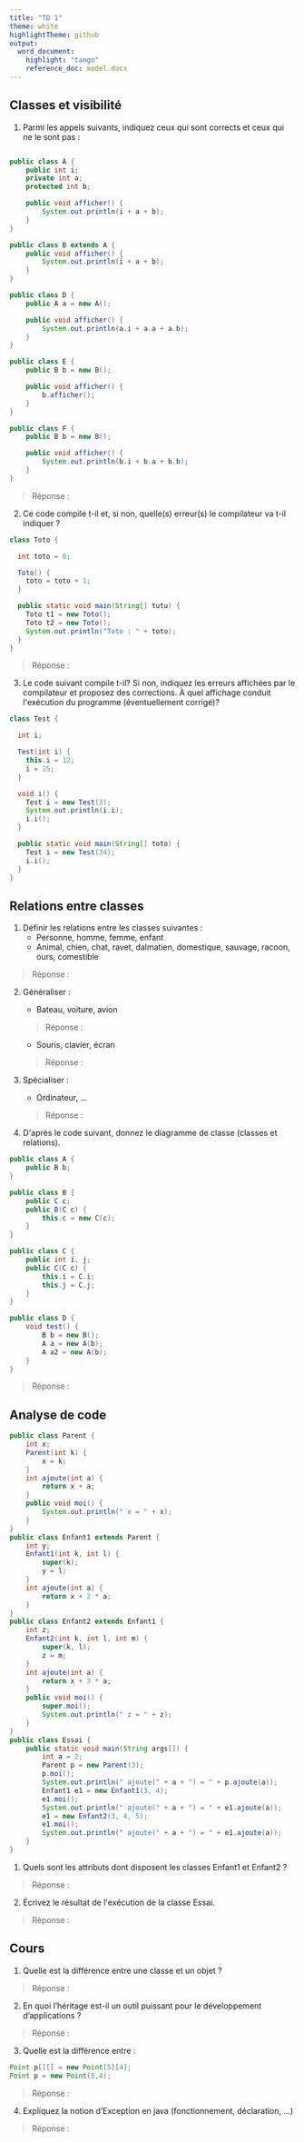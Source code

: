 ```yaml
---
title: "TD 1"
theme: white
highlightTheme: github
output:
  word_document:
    highlight: "tango"
    reference_doc: model.docx
---
```


## Classes et visibilité


1. Parmi les appels suivants, indiquez ceux qui sont corrects et ceux qui ne le sont pas :

```java

public class A {
    public int i;
    private int a;
    protected int b;

    public void afficher() {
        System.out.println(i + a + b);
    }
}

public class B extends A {
    public void afficher() {
        System.out.println(i + a + b);
    }
}

public class D {
    public A a = new A();

    public void afficher() {
        System.out.println(a.i + a.a + a.b);
    }
}

public class E {
    public B b = new B();

    public void afficher() {
        b.afficher();
    }
}

public class F {
    public B b = new B();

    public void afficher() {
        System.out.println(b.i + b.a + b.b);
    }
}

```
> Réponse :

2. Ce code compile t-il et, si non, quelle(s) erreur(s) le compilateur va t-il indiquer ?
```java
class Toto {

  int toto = 0;

  Toto() {
    toto = toto + 1;
  }

  public static void main(String[] tutu) {
    Toto t1 = new Toto();
    Toto t2 = new Toto();
    System.out.println("Toto : " + toto);
  }
}

```
> Réponse :

3. Le code suivant compile t-il? Si non, indiquez les erreurs affichées par le compilateur et
proposez des corrections. À quel affichage conduit l'exécution du programme (éventuellement
corrigé)?

```java
class Test {

  int i;

  Test(int i) {
    this.i = 12;
    i = 15;
  }

  void i() {
    Test i = new Test(3);
    System.out.println(i.i);
    i.i();
  }

  public static void main(String[] toto) {
    Test i = new Test(34);
    i.i();
  }
}

```

## Relations entre classes

1. Définir les relations entre les classes suivantes :
   - Personne, homme, femme, enfant
   - Animal, chien, chat, ravet, dalmatien, domestique, sauvage, racoon, ours, comestible
> Réponse :

2. Généraliser :
   - Bateau, voiture, avion
   > Réponse :
   - Souris, clavier, écran
   > Réponse :

3. Spécialiser :
   - Ordinateur, …
   > Réponse :

4. D'après le code suivant, donnez le diagramme de classe (classes et relations).

```java
public class A {
    public B b;
}

public class B {
    public C c;
    public B(C c) {
        this.c = new C(c);
    }
}

public class C {
    public int i, j;
    public C(C c) {
        this.i = C.i;
        this.j = C.j;
    }
}

public class D {
    void test() {
        B b = new B();
        A a = new A(b);
        A a2 = new A(b);
    }
}
```
> Réponse :

## Analyse de code

```java
public class Parent {
    int x;
    Parent(int k) {
        x = k;
    }
    int ajoute(int a) {
        return x + a;
    }
    public void moi() {
        System.out.println(" x = " + x);
    }
}
public class Enfant1 extends Parent {
    int y;
    Enfant1(int k, int l) {
        super(k);
        y = l;
    }
    int ajoute(int a) {
        return x + 2 * a;
    }
}
public class Enfant2 extends Enfant1 {
    int z;
    Enfant2(int k, int l, int m) {
        super(k, l);
        z = m;
    }
    int ajoute(int a) {
        return x + 3 * a;
    }
    public void moi() {
        super.moi();
        System.out.println(" z = " + z);
    }
}
public class Essai {
    public static void main(String args[]) {
        int a = 2;
        Parent p = new Parent(3);
        p.moi();
        System.out.println(" ajoute(" + a + ") = " + p.ajoute(a));
        Enfant1 e1 = new Enfant1(3, 4);
        e1.moi();
        System.out.println(" ajoute(" + a + ") = " + e1.ajoute(a));
        e1 = new Enfant2(3, 4, 5);
        e1.moi();
        System.out.println(" ajoute(" + a + ") = " + e1.ajoute(a));
    }
}
```

1. Quels sont les attributs dont disposent les classes Enfant1 et Enfant2 ?
> Réponse :

2. Écrivez le résultat de l'exécution de la classe Essai.
> Réponse :

## Cours
1. Quelle est la différence entre une classe et un objet ?
> Réponse :
2. En quoi l’héritage est-il un outil puissant pour le développement d’applications ?
> Réponse :
3. Quelle est la différence entre :
```java
Point p[][] = new Point[5][4];
Point p = new Point(5,4);
```
> Réponse :
4. Expliquez la notion d’Exception en java (fonctionnement, déclaration, …)
> Réponse :

